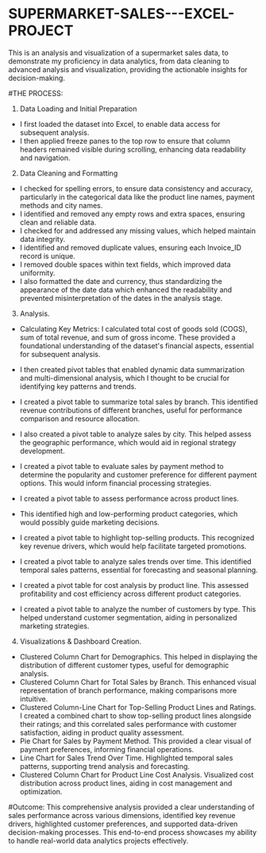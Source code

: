 # SUPERMARKET-SALES---EXCEL-PROJECT
This is an analysis and visualization of a supermarket sales data, to demonstrate my proficiency in data analytics, from data cleaning to advanced analysis and visualization, providing the actionable insights for decision-making.

#THE PROCESS:

1. Data Loading and Initial Preparation
- I first loaded the dataset into Excel, to enable data access for subsequent analysis.
- I then applied freeze panes to the top row to ensure that column headers remained visible during scrolling, enhancing data readability and navigation.

2. Data Cleaning and Formatting
- I checked for spelling errors, to ensure data consistency and accuracy, particularly in the categorical data like the product line names, payment methods and city names.
- I identified and removed any empty rows and extra spaces, ensuring clean and reliable data.
- I checked for and addressed any missing values, which helped maintain data integrity.
- I identified and removed duplicate values, ensuring each Invoice_ID record is unique.
- I removed double spaces within text fields, which improved data uniformity.
- I also formatted the date and currency, thus standardizing the appearance of the date data which enhanced the readability and prevented misinterpretation of the dates in the analysis stage.

3. Analysis.
- Calculating Key Metrics:
I calculated total cost of goods sold (COGS), sum of total revenue, and sum of gross income.
These provided a foundational understanding of the dataset's financial aspects, essential for subsequent analysis.

- I then created pivot tables that enabled dynamic data summarization and multi-dimensional analysis, which I thought to be crucial for identifying key patterns and trends.
- I created a pivot table to summarize total sales by branch.
This identified revenue contributions of different branches, useful for performance comparison and resource allocation.
- I also created a pivot table to analyze sales by city.
This helped assess the geographic performance, which would aid in regional strategy development.
- I created a pivot table to evaluate sales by payment method to determine the popularity and customer preference for different payment options.
This would inform financial processing strategies.
- I created a pivot table to assess performance across product lines.
- This identified high and low-performing product categories, which would possibly guide marketing decisions.
- I created a pivot table to highlight top-selling products.
This recognized key revenue drivers, which would help facilitate targeted promotions.
- I created a pivot table to analyze sales trends over time.
This identified temporal sales patterns, essential for forecasting and seasonal planning.
- I created a pivot table for cost analysis by product line.
This assessed profitability and cost efficiency across different product categories.
- I created a pivot table to analyze the number of customers by type.
This helped understand customer segmentation, aiding in personalized marketing strategies.

4. Visualizations & Dashboard Creation.
- Clustered Column Chart for Demographics.
This helped in displaying the distribution of different customer types, useful for demographic analysis.
- Clustered Column Chart for Total Sales by Branch.
This enhanced visual representation of branch performance, making comparisons more intuitive.
- Clustered Column-Line Chart for Top-Selling Product Lines and Ratings.
I created a combined chart to show top-selling product lines alongside their ratings; and this correlated sales performance with customer satisfaction, aiding in product quality assessment.
- Pie Chart for Sales by Payment Method.
This provided a clear visual of payment preferences, informing financial operations.
- Line Chart for Sales Trend Over Time.
Highlighted temporal sales patterns, supporting trend analysis and forecasting.
- Clustered Column Chart for Product Line Cost Analysis.
Visualized cost distribution across product lines, aiding in cost management and optimization.

#Outcome:
This comprehensive analysis provided a clear understanding of sales performance across various dimensions, identified key revenue drivers, highlighted customer preferences, and supported data-driven decision-making processes.
This end-to-end process showcases my ability to handle real-world data analytics projects effectively.

